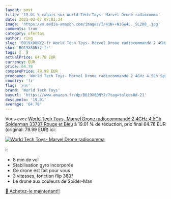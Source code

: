 ```yaml
---
layout: post
title: '19.01 % rabais sur World Tech Toys- Marvel Drone radiocomma'
date: 2021-02-07 07:03:34
image: 'https://m.media-amazon.com/images/I/41N++N3Gw4L._SL200_.jpg'
comments: true
category: ofertas
author: ring
slug: 'B019X80NY2-fr World Tech Toys- Marvel Drone radiocommandé 2 4GHz 4.5Ch...'
sku: 'B019X80NY2-fr'
tags: [  ]
actualPrice: 64.78 EUR
currency: EUR
price: 64.78
comparePrice: 79.99 EUR
prodname: 'World Tech Toys- Marvel Drone radiocommandé 2 4GHz 4.5Ch Spiderman  33737  Rouge et Bleu'
country: 'fr'
flag: '🇫🇷'
brand: 'World Tech Toys'
buyurl: 'https://www.amazon.fr/dp/B019X80NY2/?tag=tolees0d-21'
descuento: '19.01'
average: '64.78'
---
```


Vous avez [World Tech Toys- Marvel Drone radiocommandé 2 4GHz 4.5Ch Spiderman  33737  Rouge et Bleu](https://www.amazon.fr/dp/B019X80NY2/?tag=tolees0d-21)  à  19.01 % de réduction, prix final  64.78 EUR (original: 79.99 EUR) ici:

[![World Tech Toys- Marvel Drone radiocomma](https://m.media-amazon.com/images/I/41N++N3Gw4L._SL200_.jpg)](https://www.amazon.fr/dp/B019X80NY2/?tag=tolees0d-21)

ℹ️:

- 8 min de vol
- Stabilisation gyro incorporée
- Ce drone est fait pour vous
- 3 vitesses, fonction flip 360°
- Le drone aux couleurs de Spider-Man

[🛒 Achetez-le maintenant!!](https://www.amazon.fr/dp/B019X80NY2/?tag=tolees0d-21)
